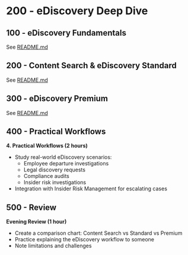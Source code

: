 # 200 - eDiscovery Deep Dive

## 100 - eDiscovery Fundamentals

See [README.md](./100/README.md)

## 200 - Content Search & eDiscovery Standard

See [README.md](./200/README.md)

## 300 - eDiscovery Premium

See [README.md](./300/README.md)

## 400 - Practical Workflows

**4. Practical Workflows (2 hours)**

- Study real-world eDiscovery scenarios:
  - Employee departure investigations
  - Legal discovery requests
  - Compliance audits
  - Insider risk investigations
- Integration with Insider Risk Management for escalating cases

## 500 - Review

**Evening Review (1 hour)**

- Create a comparison chart: Content Search vs Standard vs Premium
- Practice explaining the eDiscovery workflow to someone
- Note limitations and challenges
